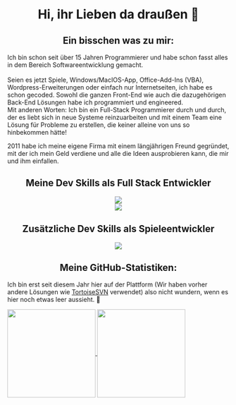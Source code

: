 <div>
 <h1 align="center">Hi, ihr Lieben da draußen 👋</h1>
 
 <h2 align="center">Ein bisschen was zu mir:</h2>
 <p>Ich bin schon seit über 15 Jahren Programmierer und habe schon fasst alles in dem Bereich Softwareentwicklung gemacht. <br /><br /> Seien es jetzt Spiele, Windows/MacIOS-App, Office-Add-Ins (VBA), Wordpress-Erweiterungen oder einfach nur Internetseiten, ich habe es schon gecoded. Sowohl die ganzen Front-End wie auch die dazugehörigen Back-End Lösungen habe ich programmiert und engineered.<br /> Mit anderen Worten: Ich bin ein Full-Stack Programmierer durch und durch, der es liebt sich in neue Systeme reinzuarbeiten und mit einem Team eine Lösung für Probleme zu erstellen, die keiner alleine von uns so hinbekommen hätte!</p>
 <p>2011 habe ich meine eigene Firma mit einem längjährigen Freund gegründet, mit der ich mein Geld verdiene und alle die Ideen ausprobieren kann, die mir und ihm einfallen.</p>
  
 <h2 align="center">Meine Dev Skills als Full Stack Entwickler</h2> 
 <p align="center">
   <a href="https://skillicons.dev">
     <img src="https://skillicons.dev/icons?i=php,java,js,cpp,cs,py,swift,processing,mysql,mongodb,sqlite,html,css,tailwind,bootstrap,dotnet,azure,aws,wordpress,powershell,linux,docker,raspberrypi,stackoverflow,sketchup,github,linkedin,blender,ps,regex" />
   </a>
   <br />
   <a href="https://skillicons.dev">
     <img src="https://skillicons.dev/icons?i=eclipse,visualstudio,vscode" />
   </a>
 </p>
 
 <h2 align="center"> Zusätzliche Dev Skills als Spieleentwickler</h2>
 <p align="center">
   <a href="https://skillicons.dev">
     <img src="https://skillicons.dev/icons?i=gamemakerstudio,godot,unity,unreal" />
   </a>
 </p>
 
 <h2 align="center">Meine GitHub-Statistiken:</h2>
 <p>Ich bin erst seit diesem Jahr hier auf der Plattform (Wir haben vorher andere Lösungen wie <a href="https://tortoisesvn.net/index.de">TortoiseSVN</a> verwendet) also nicht wundern, wenn es hier noch etwas leer aussieht. 🥴 </p>
<a href="https://github.com/anuraghazra/github-readme-stats">
  <img height=200 align="center" src="https://github-readme-stats.vercel.app/api?username=GoetzMight&show_icons=true&theme=github_dark_dimmed&hide=issues&bg_color=242938&locale=de&border_radius=11&hide_border=true&rank_icon=github" />
</a>
<a href="https://github.com/anuraghazra/convoychat">
  <img height=200 align="center" src="https://github-readme-stats.vercel.app/api/top-langs/?username=GoetzMight&layout=donut&bg_color=242938&locale=de&border_radius=11&hide_border=true&card_width=320" />
</a>
 <!--
<a href="https://github.com/anuraghazra/github-readme-stats">
  <img height=200 align="center" src="https://github-readme-stats.vercel.app/api?username=anuraghazra" />
</a>
<a href="https://github.com/anuraghazra/convoychat">
  <img height=200 align="center" src="https://github-readme-stats.vercel.app/api/top-langs?username=anuraghazra&layout=compact&langs_count=8&card_width=320" />
</a>
 ![Anurag's GitHub stats](https://github-readme-stats.vercel.app/api?username=GoetzMight&show_icons=true&theme=github_dark_dimmed&hide=issues&bg_color=242938&locale=de&border_radius=11&hide_border=true&rank_icon=github) ![Top Langs](https://github-readme-stats.vercel.app/api/top-langs/?username=GoetzMight&layout=donut&bg_color=242938&locale=de&border_radius=11&hide_border=true) 
--> 
</div>
